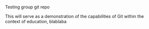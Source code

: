 Testing group git repo

This will serve as a demonstration of the capabilities of Git within the context of education, blablaba